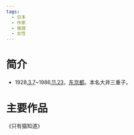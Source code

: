 ```yaml
---
tags:
  - 日本
  - 作家
  - 推理
  - 女性
---
```

# 简介

- 1928[.3.7](2024-03-07.md)~1986[.11.23](2024-11-23.md)，[东京都](东京都.md)。本名大井三重子。
# 主要作品

《只有猫知道》